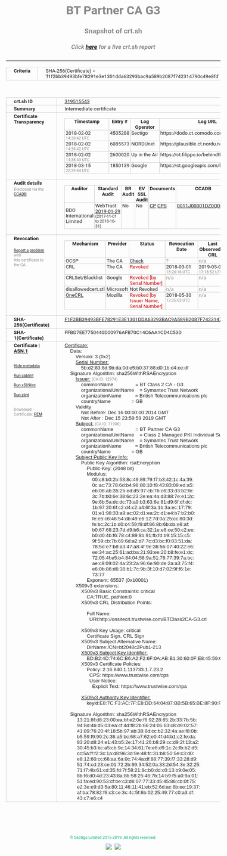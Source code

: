 # BT Partner CA G3
### Snapshot of crt.sh
##### Click [here](https://crt.sh/?q=F1F2BB39493BFE78291E3E1301DDA63293BAC9A589B2087F742314790C49E8FD) for a live crt.sh report

---
<!DOCTYPE HTML PUBLIC "-//W3C//DTD HTML 4.0 Transitional//EN">
<HTML>
<HEAD>
  <META http-equiv="Content-Type" content="text/html; charset=UTF-8">
  <TITLE>crt.sh | f1f2bb39493bfe78291e3e1301dda63293bac9a589b2087f742314790c49e8fd</TITLE>
  <META name="description" content="Free CT Log Certificate Search Tool from Sectigo (formerly Comodo CA)">
  <META name="keywords" content="crt.sh, CT, Certificate Transparency, Certificate Search, SSL Certificate, Sectigo, Comodo CA">
  <LINK href="//fonts.googleapis.com/css?family=Roboto+Mono|Roboto:400,400i,700,700i" rel="stylesheet">
  <STYLE type="text/css">
    a {
      white-space: nowrap;
    }
    body {
      color: #888888;
      font: 12pt Roboto, sans-serif;
      padding-top: 10px;
      text-align: center
    }
    form {
      margin: 0px
    }
    span {
      border-radius: 10px
    }
    span.heading {
      color: #888888;
      font: 12pt Roboto, sans-serif
    }
    span.title {
      background-color: #00B373;
      color: #FFFFFF;
      font: bold 18pt Roboto, sans-serif;
      padding: 0px 5px
    }
    span.text {
      color: #888888;
      font: 10pt Roboto, sans-serif
    }
    span.whiteongrey {
      background-color: #D9D9D6;
      color: #FFFFFF;
      font: bold 18pt Roboto, sans-serif;
      padding: 0px 5px
    }
    table {
      border-collapse: collapse;
      color: #222222;
      font: 10pt Roboto, sans-serif;
      margin-left: auto;
      margin-right: auto
    }
    table.options {
      border: none;
      margin-left: 10px
    }
    td, th {
      border: 1px solid #CCCCCC;
      padding: 0px 2px;
      text-align: left;
      vertical-align: top
    }
    td.outer, th.outer {
      border: 1px solid #CCCCCC;
      padding: 2px 20px;
      text-align: left
    }
    th.heading {
      color: #888888;
      font: bold italic 12pt Roboto, sans-serif;
      padding: 20px 0px 0px;
      text-align: center
    }
    th.options, td.options {
      border: none;
      vertical-align: middle
    }
    td.text {
      font: 10pt "Roboto Mono", sans-serif;
      padding: 2px 20px
    }
    td.heading {
      border: none;
      color: #888888;
      font: 12pt Roboto, sans-serif;
      padding-top: 20px;
      text-align: center
    }
    table.lint td, th {
      text-align: center
    }
    .button {
      background-color: #00B373;
      border-radius: 10px;
      color: #FFFFFF;
      font: bold 13pt Roboto, sans-serif
    }
    .copyright {
      font: 8pt Roboto, sans-serif;
      color: #00B373
    }
    .input {
      border: 1px solid #888888;
      font-weight: bold;
      text-align: center
    }
    .small {
      font: 8pt Roboto, sans-serif;
      color: #888888
    }
    .error {
      background-color: #FFDFDF;
      color: #CC0000;
      font-weight: bold
    }
    .fatal {
      background-color: #0000AA;
      color: #FFFFFF;
      font-weight: bold
    }
    .notice {
      background-color: #FFFFDF;
      color: #606000
    }
    .warning {
      background-color: #FFEFDF;
      color: #DF6000
    }
  </STYLE>
</HEAD>
<BODY>

<TABLE>
  <TR>
    <TH class="outer">Criteria</TH>
    <TD class="outer">SHA-256(Certificate) = 'f1f2bb39493bfe78291e3e1301dda63293bac9a589b2087f742314790c49e8fd'</TD>
  </TR>
</TABLE>
<BR>
<TABLE>
  <TR>
    <TH class="outer">crt.sh ID</TH>
    <TD class="outer"><A href="?id=319515543">319515543</A></TD>
  </TR>
  <TR>
    <TH class="outer">Summary</TH>
    <TD class="outer">Intermediate certificate</TD>
  </TR>
  <TR>
    <TH class="outer">Certificate<BR>Transparency</TH>
    <TD class="outer">
<TABLE class="options" style="margin-left:0px">
  <TR>
    <TH>Timestamp</TH>
    <TH>Entry #</TH>
    <TH>Log Operator</TH>
    <TH>Log URL</TH>
  </TR>
  <TR>
    <TD>2018-02-02&nbsp; <FONT class="small">14:38:42 UTC</FONT></TD>
    <TD>4505288</TD>
    <TD>Sectigo</TD>
    <TD>https://dodo.ct.comodo.com</TD>
  </TR>
  <TR>
    <TD>2018-02-02&nbsp; <FONT class="small">14:38:42 UTC</FONT></TD>
    <TD>6085573</TD>
    <TD>NORDUnet</TD>
    <TD>https://plausible.ct.nordu.net</TD>
  </TR>
  <TR>
    <TD>2018-02-02&nbsp; <FONT class="small">14:38:43 UTC</FONT></TD>
    <TD>2600020</TD>
    <TD>Up in the Air</TD>
    <TD>https://ct.filippo.io/behindthesofa</TD>
  </TR>
  <TR>
    <TD>2018-03-15&nbsp; <FONT class="small">22:39:44 UTC</FONT></TD>
    <TD>1850139</TD>
    <TD>Google</TD>
    <TD>https://ct.googleapis.com/logs/argon2019</TD>
  </TR>
</TABLE>
    </TD>
  </TR>
  <TR>
    <TH class="outer">Audit details<BR>
      <DIV class="small" style="padding-top:3px">Disclosed via the
        <A href="//ccadb-public.secure.force.com/mozilla/PublicAllIntermediateCerts" target="_blank">CCADB</A></DIV>
    </TH>
    <TD class="outer">
<TABLE class="options" style="margin-left:0px">
  <TR>
    <TH>Auditor</TH>
    <TH>Standard Audit</TH>
    <TH>BR Audit</TH>
    <TH>EV SSL Audit</TH>
    <TH>Documents</TH>
    <TH>CCADB</TH>
    <TH>Root Owner / Certificate</TH>
  </TR>
  <TR>
    <TD style="vertical-align:middle">BDO International Limited</TD>
    <TD>WebTrust:
      <A href="https://www.cpacanada.ca/generichandlers/CPACHandler.ashx?attachmentid=224491" target="_blank">2019-01-29</A>
      <BR><FONT style="font-size:8pt">(2017-11-01 to 2018-10-31)</FONT></TD>
    <TD>No    <TD>No    <TD>
      <A href="https://www.websecurity.symantec.com/content/dam/websitesecurity/digitalassets/desktop/pdfs/repository/STN_CP.pdf" target="blank">CP</A>
      <A href="https://www.websecurity.symantec.com/content/dam/websitesecurity/digitalassets/desktop/pdfs/repository/STN%20CPS%20v3.10.pdf" target="blank">CPS</A>
    </TD>
    <TD><A href="//ccadb.force.com/0011J00001DZ0Q0QAL" target="_blank">0011J00001DZ0Q0QAL</A></TD>
    <TD><A href="/?id=68409">DigiCert</A></TD>
  </TR>
</TABLE>
    </TD>
  </TR>
  <TR>
    <TH class="outer">Revocation<BR><BR>
      <DIV class="small" style="padding-top:3px"><A href="?id=319515543&opt=problemreporting">Report a problem</A> with<BR>this certificate to the CA</DIV></TH>
    <TD class="outer">
      <TABLE class="options" style="margin-left:0px">
        <TR>
          <TH>Mechanism</TH>
          <TH>Provider</TH>
          <TH>Status</TH>
          <TH>Revocation Date</TH>
          <TH>Last Observed in CRL</TH>
          <TH>Last Checked <SPAN style="color:#CC0000;vertical-align:middle;font-size:70%;font-weight:normal">(Error)</SPAN></TH>
        </TR>
        <TR>
          <TD>OCSP</TD>
          <TD>The CA</TD>
          <TD><A href="?id=319515543&opt=ocsp">Check</A></TD>
          <TD><SPAN style="color:#888888">?</SPAN></TD>
          <TD><SPAN style="color:#888888">n/a</SPAN></TD>
          <TD><SPAN style="color:#888888">?</SPAN></TD>
        </TR>
        <TR>
          <TD>CRL</TD>
          <TD>The CA</TD>
          <TD><SPAN style="color:#CC0000">Revoked</SPAN></TD><TD>2018-03-01&nbsp; <FONT class="small">18:26:16 UTC</FONT></TD><TD>2019-05-08&nbsp; <FONT class="small">17:18:52 UTC</FONT></TD><TD>2019-12-04&nbsp; <FONT class="small">20:05:08 UTC</FONT></TD>
        </TR>
        <TR>
          <TD>CRLSet/Blacklist</TD>
          <TD>Google</TD>
          <TD><SPAN style="color:#CC0000">Revoked [by Serial Number]</SPAN></TD>
          <TD><SPAN style="color:#888888">n/a</SPAN></TD>
          <TD><SPAN style="color:#888888">n/a</SPAN></TD>
          <TD><SPAN style="color:#888888">n/a</SPAN></TD>
        </TR>
        <TR>
          <TD>disallowedcert.stl</TD>
          <TD>Microsoft</TD>
          <TD>Not Revoked</TD>
          <TD><SPAN style="color:#888888">n/a</SPAN></TD>
          <TD><SPAN style="color:#888888">n/a</SPAN></TD>
          <TD><SPAN style="color:#888888">n/a</SPAN></TD>
        </TR>
        <TR>
          <TD><A href="/mozilla-onecrl" target="_blank">OneCRL</A></TD>
          <TD>Mozilla</TD>
          <TD><SPAN style="color:#CC0000">Revoked [by Issuer Name, Serial Number]</SPAN></TD><TD>2018-05-30&nbsp; <FONT class="small">12:35:03 UTC</FONT></TD>
          <TD><SPAN style="color:#888888">n/a</SPAN></TD>
          <TD><SPAN style="color:#888888">n/a</SPAN></TD>
        </TR>
      </TABLE>
    </TD>
  </TR>
  <TR>
    <TH class="outer">SHA-256(Certificate)</TH>
    <TD class="outer"><A href="//censys.io/certificates/f1f2bb39493bfe78291e3e1301dda63293bac9a589b2087f742314790c49e8fd">F1F2BB39493BFE78291E3E1301DDA63293BAC9A589B2087F742314790C49E8FD</A></TD>
  </TR>
  <TR>
    <TH class="outer">SHA-1(Certificate)</TH>
    <TD class="outer">FFBD7EE7750440D00976AFB70C14C6AA1CD4C53D</TD>
  </TR>
  <TR>
    <TH class="outer">Certificate | <A href="?asn1=319515543">ASN.1</A>
      <SPAN class="small"><BR>
      <BR><BR><A href="?id=319515543&opt=nometadata">Hide metadata</A>
      <BR><BR><A href="?id=319515543&opt=cablint">Run cablint</A>
      <BR><BR><A href="?id=319515543&opt=x509lint">Run x509lint</A>
      <BR><BR><A href="?id=319515543&opt=zlint">Run zlint</A>
      <BR><BR><BR>Download Certificate: <A href="?d=319515543">PEM</A>
      </SPAN>
    </TH>
    <TD class="text"><A href="?d=319515543">Certificate:</A><BR>&nbsp;&nbsp;&nbsp;&nbsp;Data:<BR>&nbsp;&nbsp;&nbsp;&nbsp;&nbsp;&nbsp;&nbsp;&nbsp;Version:&nbsp;3&nbsp;(0x2)<BR>&nbsp;&nbsp;&nbsp;&nbsp;&nbsp;&nbsp;&nbsp;&nbsp;<A href="?serial=5bd2838d9bda0de5b03788d01bd4cedf">Serial&nbsp;Number:</A><BR>&nbsp;&nbsp;&nbsp;&nbsp;&nbsp;&nbsp;&nbsp;&nbsp;&nbsp;&nbsp;&nbsp;&nbsp;5b:d2:83:8d:9b:da:0d:e5:b0:37:88:d0:1b:d4:ce:df<BR>&nbsp;&nbsp;&nbsp;&nbsp;Signature&nbsp;Algorithm:&nbsp;sha256WithRSAEncryption<BR>&nbsp;&nbsp;&nbsp;&nbsp;&nbsp;&nbsp;&nbsp;&nbsp;<A href="?caid=12974">Issuer:</A> <SPAN class="small">(CA ID: 12974)</SPAN><BR>&nbsp;&nbsp;&nbsp;&nbsp;&nbsp;&nbsp;&nbsp;&nbsp;&nbsp;&nbsp;&nbsp;&nbsp;commonName&nbsp;&nbsp;&nbsp;&nbsp;&nbsp;&nbsp;&nbsp;&nbsp;&nbsp;&nbsp;&nbsp;&nbsp;&nbsp;&nbsp;&nbsp;&nbsp;=&nbsp;BT&nbsp;Class&nbsp;2&nbsp;CA&nbsp;-&nbsp;G3<BR>&nbsp;&nbsp;&nbsp;&nbsp;&nbsp;&nbsp;&nbsp;&nbsp;&nbsp;&nbsp;&nbsp;&nbsp;organizationalUnitName&nbsp;&nbsp;&nbsp;&nbsp;=&nbsp;Symantec&nbsp;Trust&nbsp;Network<BR>&nbsp;&nbsp;&nbsp;&nbsp;&nbsp;&nbsp;&nbsp;&nbsp;&nbsp;&nbsp;&nbsp;&nbsp;organizationName&nbsp;&nbsp;&nbsp;&nbsp;&nbsp;&nbsp;&nbsp;&nbsp;&nbsp;&nbsp;=&nbsp;British&nbsp;Telecommunications&nbsp;plc<BR>&nbsp;&nbsp;&nbsp;&nbsp;&nbsp;&nbsp;&nbsp;&nbsp;&nbsp;&nbsp;&nbsp;&nbsp;countryName&nbsp;&nbsp;&nbsp;&nbsp;&nbsp;&nbsp;&nbsp;&nbsp;&nbsp;&nbsp;&nbsp;&nbsp;&nbsp;&nbsp;&nbsp;=&nbsp;GB<BR>&nbsp;&nbsp;&nbsp;&nbsp;&nbsp;&nbsp;&nbsp;&nbsp;Validity<BR>&nbsp;&nbsp;&nbsp;&nbsp;&nbsp;&nbsp;&nbsp;&nbsp;&nbsp;&nbsp;&nbsp;&nbsp;Not&nbsp;Before:&nbsp;Dec&nbsp;16&nbsp;00:00:00&nbsp;2014&nbsp;GMT<BR>&nbsp;&nbsp;&nbsp;&nbsp;&nbsp;&nbsp;&nbsp;&nbsp;&nbsp;&nbsp;&nbsp;&nbsp;Not&nbsp;After&nbsp;:&nbsp;Dec&nbsp;15&nbsp;23:59:59&nbsp;2019&nbsp;GMT<BR>&nbsp;&nbsp;&nbsp;&nbsp;&nbsp;&nbsp;&nbsp;&nbsp;<A href="?caid=71906">Subject:</A> <SPAN class="small">(CA ID: 71906)</SPAN><BR>&nbsp;&nbsp;&nbsp;&nbsp;&nbsp;&nbsp;&nbsp;&nbsp;&nbsp;&nbsp;&nbsp;&nbsp;commonName&nbsp;&nbsp;&nbsp;&nbsp;&nbsp;&nbsp;&nbsp;&nbsp;&nbsp;&nbsp;&nbsp;&nbsp;&nbsp;&nbsp;&nbsp;&nbsp;=&nbsp;BT&nbsp;Partner&nbsp;CA&nbsp;G3<BR>&nbsp;&nbsp;&nbsp;&nbsp;&nbsp;&nbsp;&nbsp;&nbsp;&nbsp;&nbsp;&nbsp;&nbsp;organizationalUnitName&nbsp;&nbsp;&nbsp;&nbsp;=&nbsp;Class&nbsp;2&nbsp;Managed&nbsp;PKI&nbsp;Individual&nbsp;Subscriber&nbsp;CA<BR>&nbsp;&nbsp;&nbsp;&nbsp;&nbsp;&nbsp;&nbsp;&nbsp;&nbsp;&nbsp;&nbsp;&nbsp;organizationalUnitName&nbsp;&nbsp;&nbsp;&nbsp;=&nbsp;Symantec&nbsp;Trust&nbsp;Network<BR>&nbsp;&nbsp;&nbsp;&nbsp;&nbsp;&nbsp;&nbsp;&nbsp;&nbsp;&nbsp;&nbsp;&nbsp;organizationName&nbsp;&nbsp;&nbsp;&nbsp;&nbsp;&nbsp;&nbsp;&nbsp;&nbsp;&nbsp;=&nbsp;British&nbsp;Telecommunications&nbsp;plc<BR>&nbsp;&nbsp;&nbsp;&nbsp;&nbsp;&nbsp;&nbsp;&nbsp;&nbsp;&nbsp;&nbsp;&nbsp;countryName&nbsp;&nbsp;&nbsp;&nbsp;&nbsp;&nbsp;&nbsp;&nbsp;&nbsp;&nbsp;&nbsp;&nbsp;&nbsp;&nbsp;&nbsp;=&nbsp;GB<BR>&nbsp;&nbsp;&nbsp;&nbsp;&nbsp;&nbsp;&nbsp;&nbsp;<A href="?spkisha256=5441b82370bad8ac5f26dbc89b2e91dd30291e2e259cf3e53d7d52d41be28c74">Subject&nbsp;Public&nbsp;Key&nbsp;Info:</A><BR>&nbsp;&nbsp;&nbsp;&nbsp;&nbsp;&nbsp;&nbsp;&nbsp;&nbsp;&nbsp;&nbsp;&nbsp;Public&nbsp;Key&nbsp;Algorithm:&nbsp;rsaEncryption<BR>&nbsp;&nbsp;&nbsp;&nbsp;&nbsp;&nbsp;&nbsp;&nbsp;&nbsp;&nbsp;&nbsp;&nbsp;&nbsp;&nbsp;&nbsp;&nbsp;Public-Key:&nbsp;(2048&nbsp;bit)<BR>&nbsp;&nbsp;&nbsp;&nbsp;&nbsp;&nbsp;&nbsp;&nbsp;&nbsp;&nbsp;&nbsp;&nbsp;&nbsp;&nbsp;&nbsp;&nbsp;Modulus:<BR>&nbsp;&nbsp;&nbsp;&nbsp;&nbsp;&nbsp;&nbsp;&nbsp;&nbsp;&nbsp;&nbsp;&nbsp;&nbsp;&nbsp;&nbsp;&nbsp;&nbsp;&nbsp;&nbsp;&nbsp;00:c8:b0:2b:53:8c:49:89:79:f7:b3:42:1c:4a:39:<BR>&nbsp;&nbsp;&nbsp;&nbsp;&nbsp;&nbsp;&nbsp;&nbsp;&nbsp;&nbsp;&nbsp;&nbsp;&nbsp;&nbsp;&nbsp;&nbsp;&nbsp;&nbsp;&nbsp;&nbsp;0c:ac:73:78:6d:b4:98:80:10:f8:43:83:09:ed:a5:<BR>&nbsp;&nbsp;&nbsp;&nbsp;&nbsp;&nbsp;&nbsp;&nbsp;&nbsp;&nbsp;&nbsp;&nbsp;&nbsp;&nbsp;&nbsp;&nbsp;&nbsp;&nbsp;&nbsp;&nbsp;eb:08:ab:35:2b:ed:d5:97:cb:7b:c6:33:d3:b2:fe:<BR>&nbsp;&nbsp;&nbsp;&nbsp;&nbsp;&nbsp;&nbsp;&nbsp;&nbsp;&nbsp;&nbsp;&nbsp;&nbsp;&nbsp;&nbsp;&nbsp;&nbsp;&nbsp;&nbsp;&nbsp;3c:7b:b0:6e:38:6c:23:2e:ea:4a:d3:88:7e:e1:2c:<BR>&nbsp;&nbsp;&nbsp;&nbsp;&nbsp;&nbsp;&nbsp;&nbsp;&nbsp;&nbsp;&nbsp;&nbsp;&nbsp;&nbsp;&nbsp;&nbsp;&nbsp;&nbsp;&nbsp;&nbsp;9e:6b:5a:dc:dc:73:a9:b3:63:6e:81:d9:6f:df:dc:<BR>&nbsp;&nbsp;&nbsp;&nbsp;&nbsp;&nbsp;&nbsp;&nbsp;&nbsp;&nbsp;&nbsp;&nbsp;&nbsp;&nbsp;&nbsp;&nbsp;&nbsp;&nbsp;&nbsp;&nbsp;1b:97:20:6f:c2:d4:c2:a4:6f:3a:1b:3a:ec:17:79:<BR>&nbsp;&nbsp;&nbsp;&nbsp;&nbsp;&nbsp;&nbsp;&nbsp;&nbsp;&nbsp;&nbsp;&nbsp;&nbsp;&nbsp;&nbsp;&nbsp;&nbsp;&nbsp;&nbsp;&nbsp;01:e1:98:33:a9:ac:02:d1:ea:2c:d1:e4:b7:b2:b0:<BR>&nbsp;&nbsp;&nbsp;&nbsp;&nbsp;&nbsp;&nbsp;&nbsp;&nbsp;&nbsp;&nbsp;&nbsp;&nbsp;&nbsp;&nbsp;&nbsp;&nbsp;&nbsp;&nbsp;&nbsp;fe:e5:c6:46:54:db:49:e6:12:7d:0a:25:cc:80:3d:<BR>&nbsp;&nbsp;&nbsp;&nbsp;&nbsp;&nbsp;&nbsp;&nbsp;&nbsp;&nbsp;&nbsp;&nbsp;&nbsp;&nbsp;&nbsp;&nbsp;&nbsp;&nbsp;&nbsp;&nbsp;fe:bc:2c:1b:d0:c4:59:f9:df:86:8b:6b:da:e8:af:<BR>&nbsp;&nbsp;&nbsp;&nbsp;&nbsp;&nbsp;&nbsp;&nbsp;&nbsp;&nbsp;&nbsp;&nbsp;&nbsp;&nbsp;&nbsp;&nbsp;&nbsp;&nbsp;&nbsp;&nbsp;b0:67:68:23:7d:d9:b6:ca:32:1e:e8:ce:50:c2:ee:<BR>&nbsp;&nbsp;&nbsp;&nbsp;&nbsp;&nbsp;&nbsp;&nbsp;&nbsp;&nbsp;&nbsp;&nbsp;&nbsp;&nbsp;&nbsp;&nbsp;&nbsp;&nbsp;&nbsp;&nbsp;b0:d0:4b:f6:78:c4:89:8b:91:fb:fd:b9:15:15:c5:<BR>&nbsp;&nbsp;&nbsp;&nbsp;&nbsp;&nbsp;&nbsp;&nbsp;&nbsp;&nbsp;&nbsp;&nbsp;&nbsp;&nbsp;&nbsp;&nbsp;&nbsp;&nbsp;&nbsp;&nbsp;9f:59:cb:7b:69:6d:a2:d7:7c:d3:bc:f0:83:51:da:<BR>&nbsp;&nbsp;&nbsp;&nbsp;&nbsp;&nbsp;&nbsp;&nbsp;&nbsp;&nbsp;&nbsp;&nbsp;&nbsp;&nbsp;&nbsp;&nbsp;&nbsp;&nbsp;&nbsp;&nbsp;78:5d:e7:b8:a3:47:a8:4f:9e:36:5b:07:40:22:e6:<BR>&nbsp;&nbsp;&nbsp;&nbsp;&nbsp;&nbsp;&nbsp;&nbsp;&nbsp;&nbsp;&nbsp;&nbsp;&nbsp;&nbsp;&nbsp;&nbsp;&nbsp;&nbsp;&nbsp;&nbsp;ee:34:ac:25:61:ad:ba:21:93:ee:20:b8:fe:e1:dc:<BR>&nbsp;&nbsp;&nbsp;&nbsp;&nbsp;&nbsp;&nbsp;&nbsp;&nbsp;&nbsp;&nbsp;&nbsp;&nbsp;&nbsp;&nbsp;&nbsp;&nbsp;&nbsp;&nbsp;&nbsp;72:05:4f:e5:b4:84:04:58:9a:51:78:77:39:7a:bc:<BR>&nbsp;&nbsp;&nbsp;&nbsp;&nbsp;&nbsp;&nbsp;&nbsp;&nbsp;&nbsp;&nbsp;&nbsp;&nbsp;&nbsp;&nbsp;&nbsp;&nbsp;&nbsp;&nbsp;&nbsp;ae:c8:09:02:4a:23:2a:96:6e:90:de:2a:a3:75:f4:<BR>&nbsp;&nbsp;&nbsp;&nbsp;&nbsp;&nbsp;&nbsp;&nbsp;&nbsp;&nbsp;&nbsp;&nbsp;&nbsp;&nbsp;&nbsp;&nbsp;&nbsp;&nbsp;&nbsp;&nbsp;e6:0b:86:d6:38:b1:7c:9b:3f:10:d7:02:9f:f6:1e:<BR>&nbsp;&nbsp;&nbsp;&nbsp;&nbsp;&nbsp;&nbsp;&nbsp;&nbsp;&nbsp;&nbsp;&nbsp;&nbsp;&nbsp;&nbsp;&nbsp;&nbsp;&nbsp;&nbsp;&nbsp;73:77<BR>&nbsp;&nbsp;&nbsp;&nbsp;&nbsp;&nbsp;&nbsp;&nbsp;&nbsp;&nbsp;&nbsp;&nbsp;&nbsp;&nbsp;&nbsp;&nbsp;Exponent:&nbsp;65537&nbsp;(0x10001)<BR>&nbsp;&nbsp;&nbsp;&nbsp;&nbsp;&nbsp;&nbsp;&nbsp;X509v3&nbsp;extensions:<BR>&nbsp;&nbsp;&nbsp;&nbsp;&nbsp;&nbsp;&nbsp;&nbsp;&nbsp;&nbsp;&nbsp;&nbsp;X509v3&nbsp;Basic&nbsp;Constraints:&nbsp;critical<BR>&nbsp;&nbsp;&nbsp;&nbsp;&nbsp;&nbsp;&nbsp;&nbsp;&nbsp;&nbsp;&nbsp;&nbsp;&nbsp;&nbsp;&nbsp;&nbsp;CA:TRUE,&nbsp;pathlen:0<BR>&nbsp;&nbsp;&nbsp;&nbsp;&nbsp;&nbsp;&nbsp;&nbsp;&nbsp;&nbsp;&nbsp;&nbsp;X509v3&nbsp;CRL&nbsp;Distribution&nbsp;Points:&nbsp;<BR><BR>&nbsp;&nbsp;&nbsp;&nbsp;&nbsp;&nbsp;&nbsp;&nbsp;&nbsp;&nbsp;&nbsp;&nbsp;&nbsp;&nbsp;&nbsp;&nbsp;Full&nbsp;Name:<BR>&nbsp;&nbsp;&nbsp;&nbsp;&nbsp;&nbsp;&nbsp;&nbsp;&nbsp;&nbsp;&nbsp;&nbsp;&nbsp;&nbsp;&nbsp;&nbsp;&nbsp;&nbsp;URI:http://onsitecrl.trustwise.com/BTClass2CA-G3.crl<BR><BR>&nbsp;&nbsp;&nbsp;&nbsp;&nbsp;&nbsp;&nbsp;&nbsp;&nbsp;&nbsp;&nbsp;&nbsp;X509v3&nbsp;Key&nbsp;Usage:&nbsp;critical<BR>&nbsp;&nbsp;&nbsp;&nbsp;&nbsp;&nbsp;&nbsp;&nbsp;&nbsp;&nbsp;&nbsp;&nbsp;&nbsp;&nbsp;&nbsp;&nbsp;Certificate&nbsp;Sign,&nbsp;CRL&nbsp;Sign<BR>&nbsp;&nbsp;&nbsp;&nbsp;&nbsp;&nbsp;&nbsp;&nbsp;&nbsp;&nbsp;&nbsp;&nbsp;X509v3&nbsp;Subject&nbsp;Alternative&nbsp;Name:&nbsp;<BR>&nbsp;&nbsp;&nbsp;&nbsp;&nbsp;&nbsp;&nbsp;&nbsp;&nbsp;&nbsp;&nbsp;&nbsp;&nbsp;&nbsp;&nbsp;&nbsp;DirName:/CN=bt2048c2Pub1-213<BR>&nbsp;&nbsp;&nbsp;&nbsp;&nbsp;&nbsp;&nbsp;&nbsp;&nbsp;&nbsp;&nbsp;&nbsp;<A href="?ski=bdb24d746cb6a2f26f0aabb130600fe84559c5ee">X509v3&nbsp;Subject&nbsp;Key&nbsp;Identifier:</A><BR>&nbsp;&nbsp;&nbsp;&nbsp;&nbsp;&nbsp;&nbsp;&nbsp;&nbsp;&nbsp;&nbsp;&nbsp;&nbsp;&nbsp;&nbsp;&nbsp;BD:B2:4D:74:6C:B6:A2:F2:6F:0A:AB:B1:30:60:0F:E8:45:59:C5:EE<BR>&nbsp;&nbsp;&nbsp;&nbsp;&nbsp;&nbsp;&nbsp;&nbsp;&nbsp;&nbsp;&nbsp;&nbsp;X509v3&nbsp;Certificate&nbsp;Policies:&nbsp;<BR>&nbsp;&nbsp;&nbsp;&nbsp;&nbsp;&nbsp;&nbsp;&nbsp;&nbsp;&nbsp;&nbsp;&nbsp;&nbsp;&nbsp;&nbsp;&nbsp;Policy:&nbsp;2.16.840.1.113733.1.7.23.2<BR>&nbsp;&nbsp;&nbsp;&nbsp;&nbsp;&nbsp;&nbsp;&nbsp;&nbsp;&nbsp;&nbsp;&nbsp;&nbsp;&nbsp;&nbsp;&nbsp;&nbsp;&nbsp;CPS:&nbsp;https://www.trustwise.com/cps<BR>&nbsp;&nbsp;&nbsp;&nbsp;&nbsp;&nbsp;&nbsp;&nbsp;&nbsp;&nbsp;&nbsp;&nbsp;&nbsp;&nbsp;&nbsp;&nbsp;&nbsp;&nbsp;User&nbsp;Notice:<BR>&nbsp;&nbsp;&nbsp;&nbsp;&nbsp;&nbsp;&nbsp;&nbsp;&nbsp;&nbsp;&nbsp;&nbsp;&nbsp;&nbsp;&nbsp;&nbsp;&nbsp;&nbsp;&nbsp;&nbsp;Explicit&nbsp;Text:&nbsp;https://www.trustwise.com/rpa<BR><BR>&nbsp;&nbsp;&nbsp;&nbsp;&nbsp;&nbsp;&nbsp;&nbsp;&nbsp;&nbsp;&nbsp;&nbsp;<A href="?ski=e87cf3ac7fe8dd640487bb5b65be8f90fd64195b">X509v3&nbsp;Authority&nbsp;Key&nbsp;Identifier:</A><BR>&nbsp;&nbsp;&nbsp;&nbsp;&nbsp;&nbsp;&nbsp;&nbsp;&nbsp;&nbsp;&nbsp;&nbsp;&nbsp;&nbsp;&nbsp;&nbsp;keyid:E8:7C:F3:AC:7F:E8:DD:64:04:87:BB:5B:65:BE:8F:90:FD:64:19:5B<BR><BR>&nbsp;&nbsp;&nbsp;&nbsp;Signature&nbsp;Algorithm:&nbsp;sha256WithRSAEncryption<BR>&nbsp;&nbsp;&nbsp;&nbsp;&nbsp;&nbsp;&nbsp;&nbsp;&nbsp;13:21:8f:d8:23:00:ea:bf:e2:0e:f6:92:28:85:2b:33:7b:5b:<BR>&nbsp;&nbsp;&nbsp;&nbsp;&nbsp;&nbsp;&nbsp;&nbsp;&nbsp;94:8d:4b:d5:03:ea:cf:4d:f8:2b:66:24:05:63:c8:d9:02:57:<BR>&nbsp;&nbsp;&nbsp;&nbsp;&nbsp;&nbsp;&nbsp;&nbsp;&nbsp;41:89:76:20:4f:18:5b:97:ab:38:8d:cc:b2:32:4a:ae:f8:0b:<BR>&nbsp;&nbsp;&nbsp;&nbsp;&nbsp;&nbsp;&nbsp;&nbsp;&nbsp;b5:59:f9:90:2c:36:a5:bc:68:a7:62:e0:4f:d4:b1:c2:fe:da:<BR>&nbsp;&nbsp;&nbsp;&nbsp;&nbsp;&nbsp;&nbsp;&nbsp;&nbsp;83:20:d8:24:e1:43:b5:2e:17:41:26:b8:29:cc:d9:2f:13:a2:<BR>&nbsp;&nbsp;&nbsp;&nbsp;&nbsp;&nbsp;&nbsp;&nbsp;&nbsp;30:45:b3:bc:a5:cb:9c:14:34:61:7e:e6:d9:1c:2c:fb:b2:d5:<BR>&nbsp;&nbsp;&nbsp;&nbsp;&nbsp;&nbsp;&nbsp;&nbsp;&nbsp;cc:5a:ff:f2:3c:1a:d8:96:3d:9e:48:fc:31:b8:50:5e:c3:d0:<BR>&nbsp;&nbsp;&nbsp;&nbsp;&nbsp;&nbsp;&nbsp;&nbsp;&nbsp;e8:12:60:cc:66:aa:6a:0c:74:4a:df:88:77:39:f7:33:28:d9:<BR>&nbsp;&nbsp;&nbsp;&nbsp;&nbsp;&nbsp;&nbsp;&nbsp;&nbsp;51:74:cd:23:ce:01:72:2b:99:34:52:0a:33:2d:54:3e:32:25:<BR>&nbsp;&nbsp;&nbsp;&nbsp;&nbsp;&nbsp;&nbsp;&nbsp;&nbsp;71:f7:4b:61:cd:35:fd:7f:58:21:8c:b0:dd:c0:13:b9:0e:05:<BR>&nbsp;&nbsp;&nbsp;&nbsp;&nbsp;&nbsp;&nbsp;&nbsp;&nbsp;8b:f6:d0:4d:23:43:8a:8b:58:25:46:7b:14:b9:f5:a0:9a:01:<BR>&nbsp;&nbsp;&nbsp;&nbsp;&nbsp;&nbsp;&nbsp;&nbsp;&nbsp;51:fa:ed:90:53:cf:be:c3:d8:07:77:33:d5:45:86:cb:0f:75:<BR>&nbsp;&nbsp;&nbsp;&nbsp;&nbsp;&nbsp;&nbsp;&nbsp;&nbsp;e2:3e:e9:d3:5a:80:11:46:11:41:eb:52:6d:ac:8b:ee:19:37:<BR>&nbsp;&nbsp;&nbsp;&nbsp;&nbsp;&nbsp;&nbsp;&nbsp;&nbsp;af:ba:78:82:f6:c3:ce:3c:4c:5f:6b:02:25:49:77:c0:a3:df:<BR>&nbsp;&nbsp;&nbsp;&nbsp;&nbsp;&nbsp;&nbsp;&nbsp;&nbsp;43:c7:e6:c4<BR>    </TD>
  </TR>
</TABLE>

  <BR><BR><BR>

  <P class="copyright">&copy; Sectigo Limited 2015-2019. All rights reserved.</P>
  <DIV>
    <A href="https://sectigo.com/"><IMG src="/sectigo_s.png"></A>
    &nbsp;<A href="https://github.com/crtsh"><IMG src="/GitHub-Mark-32px.png"></A>
  </DIV>
</BODY>
</HTML>

